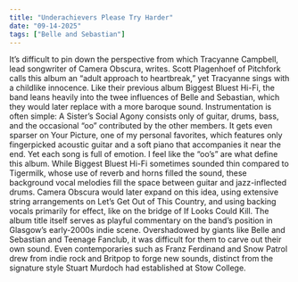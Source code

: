 ```yaml
---
title: "Underachievers Please Try Harder"
date: "09-14-2025"
tags: ["Belle and Sebastian"]
---
```


It’s difficult to pin down the perspective from which Tracyanne Campbell, lead songwriter of Camera Obscura, writes. Scott Plagenhoef of Pitchfork calls this album an “adult approach to heartbreak,” yet Tracyanne sings with a childlike innocence. Like their previous album Biggest Bluest Hi-Fi, the band leans heavily into the twee influences of Belle and Sebastian, which they would later replace with a more baroque sound. Instrumentation is often simple: A Sister’s Social Agony consists only of guitar, drums, bass, and the occasional “oo” contributed by the other members. It gets even sparser on Your Picture, one of my personal favorites, which features only fingerpicked acoustic guitar and a soft piano that accompanies it near the end. Yet each song is full of emotion.
I feel like the “oo’s” are what define this album. While Biggest Bluest Hi-Fi sometimes sounded thin compared to Tigermilk, whose use of reverb and horns filled the sound, these background vocal melodies fill the space between guitar and jazz-inflected drums. Camera Obscura would later expand on this idea, using extensive string arrangements on Let’s Get Out of This Country, and using backing vocals primarily for effect, like on the bridge of If Looks Could Kill.
The album title itself serves as playful commentary on the band’s position in Glasgow’s early-2000s indie scene. Overshadowed by giants like Belle and Sebastian and Teenage Fanclub, it was difficult for them to carve out their own sound. Even contemporaries such as Franz Ferdinand and Snow Patrol drew from indie rock and Britpop to forge new sounds, distinct from the signature style Stuart Murdoch had established at Stow College.
